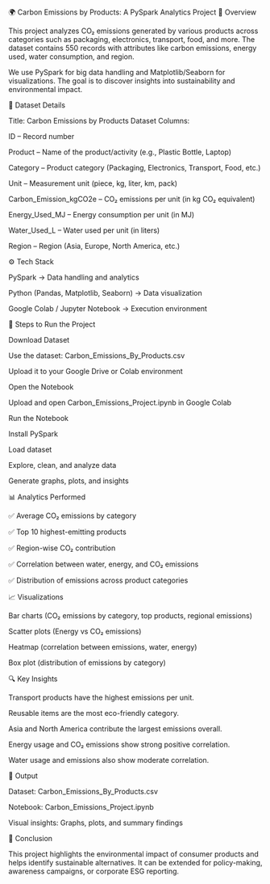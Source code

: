 🌍 Carbon Emissions by Products: A PySpark Analytics Project
📌 Overview

This project analyzes CO₂ emissions generated by various products across categories such as packaging, electronics, transport, food, and more.
The dataset contains 550 records with attributes like carbon emissions, energy used, water consumption, and region.

We use PySpark for big data handling and Matplotlib/Seaborn for visualizations.
The goal is to discover insights into sustainability and environmental impact.

📂 Dataset Details

Title: Carbon Emissions by Products Dataset
Columns:

ID – Record number

Product – Name of the product/activity (e.g., Plastic Bottle, Laptop)

Category – Product category (Packaging, Electronics, Transport, Food, etc.)

Unit – Measurement unit (piece, kg, liter, km, pack)

Carbon_Emission_kgCO2e – CO₂ emissions per unit (in kg CO₂ equivalent)

Energy_Used_MJ – Energy consumption per unit (in MJ)

Water_Used_L – Water used per unit (in liters)

Region – Region (Asia, Europe, North America, etc.)

⚙️ Tech Stack

PySpark → Data handling and analytics

Python (Pandas, Matplotlib, Seaborn) → Data visualization

Google Colab / Jupyter Notebook → Execution environment

🚀 Steps to Run the Project

Download Dataset

Use the dataset: Carbon_Emissions_By_Products.csv

Upload it to your Google Drive or Colab environment

Open the Notebook

Upload and open Carbon_Emissions_Project.ipynb in Google Colab

Run the Notebook

Install PySpark

Load dataset

Explore, clean, and analyze data

Generate graphs, plots, and insights

📊 Analytics Performed

✅ Average CO₂ emissions by category

✅ Top 10 highest-emitting products

✅ Region-wise CO₂ contribution

✅ Correlation between water, energy, and CO₂ emissions

✅ Distribution of emissions across product categories

📈 Visualizations

Bar charts (CO₂ emissions by category, top products, regional emissions)

Scatter plots (Energy vs CO₂ emissions)

Heatmap (correlation between emissions, water, energy)

Box plot (distribution of emissions by category)

🔍 Key Insights

Transport products have the highest emissions per unit.

Reusable items are the most eco-friendly category.

Asia and North America contribute the largest emissions overall.

Energy usage and CO₂ emissions show strong positive correlation.

Water usage and emissions also show moderate correlation.

📝 Output

Dataset: Carbon_Emissions_By_Products.csv

Notebook: Carbon_Emissions_Project.ipynb

Visual insights: Graphs, plots, and summary findings

🎯 Conclusion

This project highlights the environmental impact of consumer products and helps identify sustainable alternatives. It can be extended for policy-making, awareness campaigns, or corporate ESG reporting.
